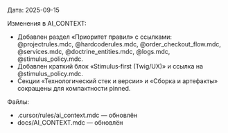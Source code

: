 Дата: 2025-09-15

Изменения в AI_CONTEXT:

- Добавлен раздел «Приоритет правил» с ссылками: @projectrules.mdc, @hardcoderules.mdc, @order_checkout_flow.mdc, @services.mdc, @doctrine_entities.mdc, @logs.mdc, @stimulus_policy.mdc.
- Добавлен краткий блок «Stimulus‑first (Twig/UX)» и ссылка на @stimulus_policy.mdc.
- Секции «Технологический стек и версии» и «Сборка и артефакты» сокращены для компактности pinned.

Файлы:
- .cursor/rules/ai_context.mdc — обновлён
- docs/AI_CONTEXT.mdc — обновлён

